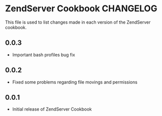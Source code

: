 ZendServer Cookbook CHANGELOG
=============================

This file is used to list changes made in each version of the ZendServer cookbook.

0.0.3
-----
- Important bash profiles bug fix

0.0.2
-----
- Fixed some problems regarding file movings and permissions

0.0.1
-----
- Initial release of ZendServer Cookbook
